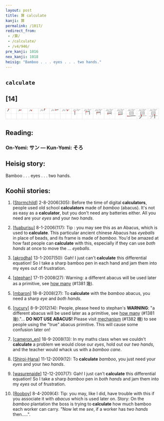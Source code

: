 ```yaml
---
layout: post
title: 算 calculate
kanji: 算
permalink: /1017/
redirect_from:
 - /算/
 - /calculate/
 - /v4/946/
pre_kanji: 1016
nex_kanji: 1018
heisig: "Bamboo . . . eyes . . . two hands."
---
```


## `calculate`

## [14]

<div class="stroke"><img src="../images/E7AE97.png" /></div>

## Reading:

### On-Yomi: サン &mdash; Kun-Yomi: そろ

## Heisig story:

Bamboo . . . eyes . . . two hands.

## Koohii stories:

1) [<a href="http://kanji.koohii.com/profile/Stormchild">Stormchild</a>] 2-8-2006(305): Before the time of digital <strong>calculators</strong>, people used old school <strong>calculators</strong> made of <em>bamboo</em> (abacus). It&#039;s not as easy as a <strong>calculator</strong>, but you don&#039;t need any batteries either. All you need are your <em>eyes</em> and your <em>two hands</em>.

2) [<a href="http://kanji.koohii.com/profile/fuaburisu">fuaburisu</a>] 8-1-2006(117): Tip : you may see this as an Abacus, which is used to<strong> calculate</strong>. This particular ancient chinese Abacus has <em>eyeballs</em> in place of beads, and its frame is made of <em>bamboo</em>. You&#039;d be amazed at how fast people can<strong> calculate</strong> with this, especially if they can use <em>both hands</em> at once to move the ... <em>eyeballs</em>.

3) [<a href="http://kanji.koohii.com/profile/akrodha">akrodha</a>] 13-1-2007(50): Gah! I just can&#039;t<strong> calculate</strong> this differential equation! So I take a sharp bamboo pen in each hand and jam them into my eyes out of frustration.

4) [<a href="http://kanji.koohii.com/profile/stephan">stephan</a>] 17-11-2008(27): Warning: a different abacus will be used later as a primitive, see <a href="../1381">how many</a> (#1381 幾).

5) [<a href="http://kanji.koohii.com/profile/mbaron">mbaron</a>] 18-8-2008(27): To<strong> calculate</strong> with the <em>bamboo</em> abacus, you need a sharp <em>eye</em> and <em>both hands</em>.

6) [<a href="http://kanji.koohii.com/profile/rucury">rucury</a>] 8-9-2012(14): People, please heed to stephan&#039;s <strong>WARNING</strong>: &quot;a different abacus will be used later as a primitive, see <a href="../1381">how many</a> (#1381 幾).&quot;... <strong>DO NOT USE ABACUS!</strong> Please visit <a href="../1382">mechanism</a> (#1382 機) to see people using the &quot;true&quot; abacus primitive. This will cause some confusion later on!

7) [<a href="http://kanji.koohii.com/profile/cameron_en">cameron_en</a>] 18-9-2008(13): In my maths class when we couldn&#039;t<strong> calculate</strong> a problem we would close our <em>eyes</em>, hold out our <em>two hands</em>, and the teacher would whack us with a <em>bamboo cane</em>.

8) [<a href="http://kanji.koohii.com/profile/Shiroi-Hana">Shiroi-Hana</a>] 11-12-2009(12): To<strong> calculate</strong> <em>bamboo</em>, you just need your <em>eyes</em> and your <em>two hands</em>.

9) [<a href="http://kanji.koohii.com/profile/wasurenaide">wasurenaide</a>] 12-12-2007(7): Gah! I just can&#039;t<strong> calculate</strong> this differential equation! So I take a sharp <em>bamboo</em> pen in <em>both hands</em> and jam them into my <em>eyes</em> out of frustration.

10) [<a href="http://kanji.koohii.com/profile/Rooboy">Rooboy</a>] 8-4-2009(4): Tip: you may, like I did, have trouble with this if you associate it with <em>abacus</em> which is used later on. Story: On the <em>bamboo</em> plantation the boss is trying to<strong> calculate</strong> how much bamboo each worker can carry. &quot;Now let me <em>see</em>, if a worker has <em>two hands</em> then.....&quot;.
